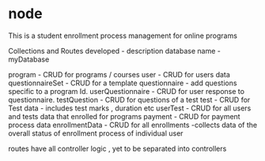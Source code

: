 # node

This is a student enrollment process management for online programs

Collections and Routes developed  - description 
database name - myDatabase

program     -  CRUD  for programs / courses
user        -  CRUD  for  users data
questionnaireSet -  CRUD for a template questionnaire  - add questions specific to a program Id.
userQuestionnaire - CRUD for user response to questionnaire.
testQuestion     -  CRUD for questions of a test 
test             -  CRUD for Test data - includes test marks , duration etc
userTest         -  CRUD for all users and tests data that enrolled for programs
payment          - CRUD for payment process data
enrollmentData   - CRUD  for all enrollments -collects data of the overall status of enrollment process  of individual user

routes have all controller logic , yet to be separated into controllers

